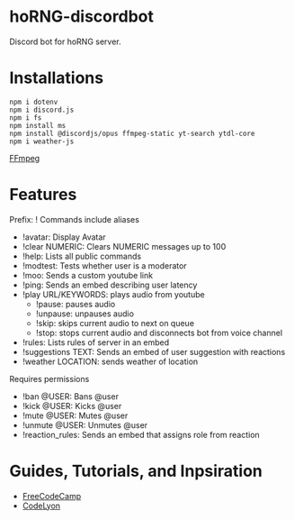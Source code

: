 # hoRNG-discordbot
Discord bot for hoRNG server.

# Installations
```
npm i dotenv
npm i discord.js
npm i fs
npm install ms
npm install @discordjs/opus ffmpeg-static yt-search ytdl-core 
npm i weather-js
```
[FFmpeg](https://ffmpeg.org/download.html)

# Features
Prefix: !
Commands include aliases
- !avatar: Display Avatar
- !clear NUMERIC: Clears NUMERIC messages up to 100
- !help: Lists all public commands 
- !modtest: Tests whether user is a moderator
- !moo: Sends a custom youtube link
- !ping: Sends an embed describing user latency
- !play URL/KEYWORDS: plays audio from youtube
  - !pause: pauses audio
  - !unpause: unpauses audio
  - !skip: skips current audio to next on queue
  - !stop: stops current audio and disconnects bot from voice channel
- !rules: Lists rules of server in an embed
- !suggestions TEXT: Sends an embed of user suggestion with reactions
- !weather LOCATION: sends weather of location

Requires permissions
- !ban @USER: Bans @user
- !kick @USER: Kicks @user
- !mute @USER: Mutes @user
- !unmute @USER: Unmutes @user
- !reaction_rules: Sends an embed that assigns role from reaction



# Guides, Tutorials, and Inpsiration
- [FreeCodeCamp](https://www.freecodecamp.org/news/create-a-discord-bot-with-python/)
- [CodeLyon](https://www.youtube.com/watch?v=j_sD9udZnCk&ab_channel=CodeLyon)
